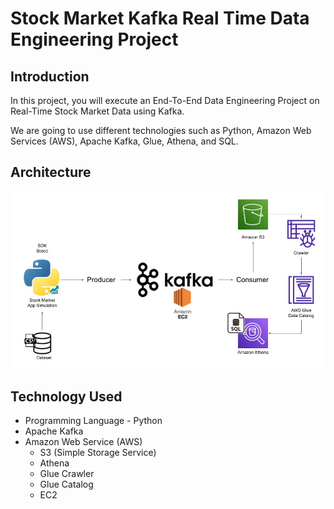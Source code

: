 # Stock Market Kafka Real Time Data Engineering Project

## Introduction 
In this project, you will execute an End-To-End Data Engineering Project on Real-Time Stock Market Data using Kafka.

We are going to use different technologies such as Python, Amazon Web Services (AWS), Apache Kafka, Glue, Athena, and SQL.

## Architecture 
<img src="Architecture.jpg">

## Technology Used
- Programming Language - Python
- Apache Kafka
- Amazon Web Service (AWS)
    - S3 (Simple Storage Service)
    - Athena
    - Glue Crawler
    - Glue Catalog
    - EC2

